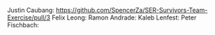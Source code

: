 Justin Caubang: https://github.com/SpencerZa/SER-Survivors-Team-Exercise/pull/3 
Felix Leong:
Ramon Andrade:
Kaleb Lenfest:
Peter Fischbach:
